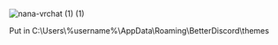 ![nana-vrchat (1) (1)](https://user-images.githubusercontent.com/70062694/200174778-8f799a85-1e6f-49b6-b316-fdd90b222eec.gif)

Put in C:\Users\\%username%\AppData\Roaming\BetterDiscord\themes

